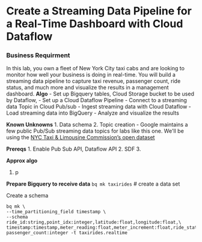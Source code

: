 # Create a Streaming Data Pipeline for a Real-Time Dashboard with Cloud Dataflow

### Business Requirment 
In this lab, you own a fleet of New York City taxi cabs and are looking to monitor how well your business is doing in real-time. You will build a streaming data pipeline to capture taxi revenue, passenger count, ride status, and much more and visualize the results in a management dashboard. 
**Algo** 
	-  Set up Bigquery tables, Cloud Storage bucket to be used by Dataflow, 
	-  Set up a Cloud Dataflow Pipeline
	-   Connect to a streaming data Topic in Cloud Pub/sub
	-   Ingest streaming data with Cloud Dataflow
	-   Load streaming data into BigQuery
	-   Analyze and visualize the results

**Known Unknowns**
	1. Data schema
	2. Topic creation - Google maintains a few public Pub/Sub streaming data topics for labs like this one. We'll be using the [NYC Taxi & Limousine Commission’s open dataset](https://data.cityofnewyork.us/) 

**Prereqs** 
	1. Enable Pub Sub API, Dataflow API
	2. SDF
	3. 

**Approx algo**
1. p

**Prepare Bigquery to receive data**
`bq mk taxirides` # create a data set

Create a schema
```
bq mk \
--time_partitioning_field timestamp \
--schema ride_id:string,point_idx:integer,latitude:float,longitude:float,\
timestamp:timestamp,meter_reading:float,meter_increment:float,ride_status:string,\
passenger_count:integer -t taxirides.realtime
```  
<!--stackedit_data:
eyJoaXN0b3J5IjpbLTE0OTY1MTkzMTgsLTk5Njk4MzU1NSwtMT
UwNzE3NTQwOSwxODU1NzEwNDcxLDQ1OTY3NjA1MiwxMjcxMzMy
MjUzXX0=
-->